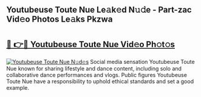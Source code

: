 ## Youtubeuse Toute Nue Le𝚊k𝚎d N𝚞𝚍e - Part-zac Vid𝚎o Photos Le𝚊ks Pkzwa

# <h2><a href="http://fb50hq9.evod.top/?m=Youtubeuse+Toute+Nue">🔗 👉🔴 Youtubeuse Toute Nue Vid𝚎o Ph𝚘t𝚘s</a></h2>

[![Youtubeuse Toute Nue N𝚞d𝚎s](https://i.imgur.com/8V9OHl7.gif)](http://fb50hq9.evod.top/?m=Youtubeuse+Toute+Nue)
Social media sensation Youtubeuse Toute Nue known for sharing lifestyle and dance content, including solo and collaborative dance performances and vlogs. Public figures Youtubeuse Toute Nue have a responsibility to uphold ethical standards and set a good example. 
